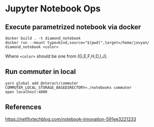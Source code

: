 # Jupyter Notebook Ops


## Execute parametrized notebook via docker
```shell
docker build . -t diamond_notebook
docker run --mount type=bind,source="$(pwd)",target=/home/jovyan/ diamond_notebook <color>
```
Where `<color>` should be one from [G,E,F,H,D,I,J].

## Run commuter in local

```shell
yarn global add @nteract/commuter
COMMUTER_LOCAL_STORAGE_BASEDIRECTORY=./notebooks commuter
open localhost:4000
```

## References
https://netflixtechblog.com/notebook-innovation-591ee3221233